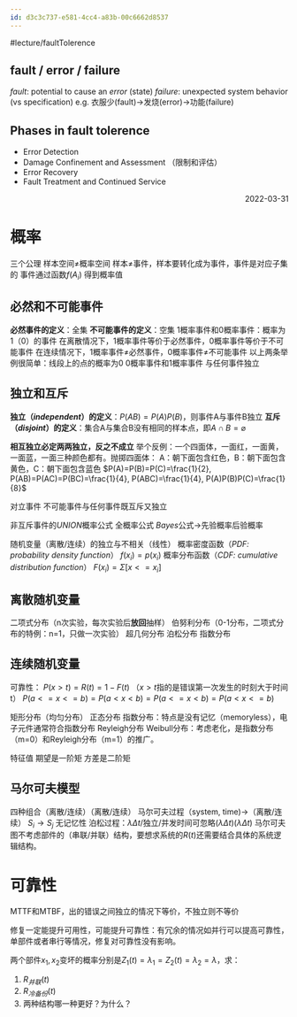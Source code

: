 ```yaml
---
id: d3c3c737-e581-4cc4-a83b-00c6662d8537
---
```

#lecture/faultTolerence

## fault / error / failure
*fault*: potential to cause an *error* (state)
*failure*: unexpected system behavior (vs specification)
	e.g. 衣服少(fault)→发烧(error)→功能(failure)


## Phases in fault tolerence
- Error Detection
- Damage Confinement and Assessment （限制和评估）
- Error Recovery
- Fault Treatment and Continued Service



<p align="right"> 2022-03-31 </p>

# 概率
三个公理
样本空间≠概率空间
样本≠事件，样本要转化成为事件，事件是对应子集的
事件通过函数$f(A_i)$ 得到概率值

## 必然和不可能事件
**必然事件的定义**：全集
**不可能事件的定义**：空集
1概率事件和0概率事件：概率为1（0）的事件
	在离散情况下，1概率事件等价于必然事件，0概率事件等价于不可能事件
	在连续情况下，1概率事件≠必然事件，0概率事件≠不可能事件
	以上两条举例很简单：线段上的点的概率为0
0概率事件和1概率事件 与任何事件独立

## 独立和互斥
**独立（*independent*）的定义**：$P(AB)=P(A)P(B)$，则事件A与事件B独立
**互斥（*disjoint*）的定义**：集合A与集合B没有相同的样本点，即$A\cap B=\varnothing$

**相互独立必定两两独立，反之不成立**
	举个反例：一个四面体，一面红，一面黄，一面蓝，一面三种颜色都有。抛掷四面体：
	A：朝下面包含红色，B：朝下面包含黄色，C：朝下面包含蓝色
	$P(A)=P(B)=P(C)=\frac{1}{2}, P(AB)=P(AC)=P(BC)=\frac{1}{4}, P(ABC)=\frac{1}{4}, P(A)P(B)P(C)=\frac{1}{8}$

对立事件
不可能事件与任何事件既互斥又独立

非互斥事件的*UNION*概率公式
全概率公式
*Bayes*公式→先验概率后验概率

随机变量（离散/连续）的独立与不相关（线性）
概率密度函数（*PDF: probability density function*）
$f(x_i)=p(x_i)$
概率分布函数（*CDF: cumulative distribution function*）
$F(x_i)=\Sigma[x<=x_i]$


## 离散随机变量
二项式分布（n次实验，每次实验后**放回**抽样）
伯努利分布（0-1分布，二项式分布的特例：n=1，只做一次实验）
超几何分布
泊松分布
指数分布

## 连续随机变量
可靠性：
$P(x>t)=R(t)=1-F(t)$  （$x>t$指的是错误第一次发生的时刻大于时间t）
$P(a<=x<=b)=P(a<x<b)=P(a<=x<b)=P(a<x<=b)$

矩形分布（均匀分布）
正态分布
指数分布：特点是没有记忆（memoryless），电子元件通常符合指数分布
Reyleigh分布
Weibull分布：考虑老化，是指数分布（m=0）和Reyleigh分布（m=1）的推广。

特征值
期望是一阶矩
方差是二阶矩

## 马尔可夫模型
四种组合（离散/连续）（离散/连续）
马尔可夫过程（system, time)→（离散/连续）
$S_i\rightarrow S_j$  无记忆性
泊松过程：$\lambda\Delta t$/独立/并发时间可忽略$(\lambda \Delta t)(\lambda \Delta t)$
马尔可夫图不考虑部件的（串联/并联）结构，要想求系统的$R(t)$还需要结合具体的系统逻辑结构。

# 可靠性
MTTF和MTBF，出的错误之间独立的情况下等价，不独立则不等价

修复一定能提升可用性，可能提升可靠性：有冗余的情况如并行可以提高可靠性，单部件或者串行等情况，修复对可靠性没有影响。


两个部件$x_1, x_2$变坏的概率分别是$Z_1(t)=\lambda_1=Z_2(t)=\lambda_2=\lambda$，求：
1. $R_{并联}(t)$
2. $R_{冷备份}(t)$
3. 两种结构哪一种更好？为什么？